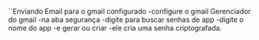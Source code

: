 ``Enviando Email para o gmail configurado
-configure o gmail Gerenciador do gmail
-na aba segurança
-digite para buscar senhas de app
-digite o nome do app
-e gerar ou criar 
-ele cria uma senha criptografada.